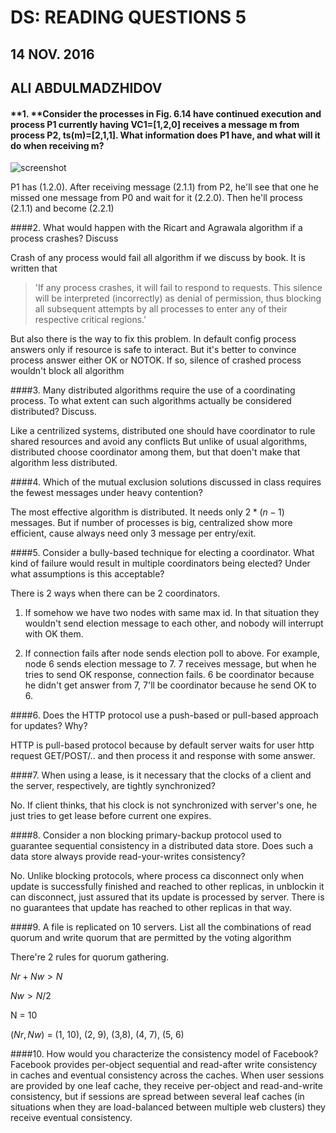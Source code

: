 # **DS: READING QUESTIONS 5**

## 14 NOV. 2016

## **ALI ABDULMADZHIDOV**

#### **1. **Consider the processes in Fig. 6.14 have continued execution and process P1 currently having VC1=[1,2,0] receives a message m from process P2, ts(m)=[2,1,1]. What information does P1 have, and what will it do when receiving m?



  ![screenshot](/home/mrzizik/screenshots/screenshot.png)

P1 has (1.2.0). After receiving message (2.1.1) from P2, he'll see that one he missed one message from P0 and wait for it (2.2.0). Then he'll process (2.1.1) and become (2.2.1)

####2. What would happen with the Ricart and Agrawala algorithm if a process crashes? Discuss

Crash of any process would fail all algorithm if we discuss by book. It is written that 

> 'If any process crashes, it will fail to respond to requests. This silence will be interpreted (incorrectly) as denial of permission, thus blocking all subsequent attempts by all processes to enter any of their respective critical regions.'

But also there is the way to fix this problem. In default config process answers only if resource is safe to interact. But it's better to convince process answer either OK or NOTOK. If so, silence of crashed process wouldn't block all algorithm

####3. Many distributed algorithms require the use of a coordinating process. To what extent can such algorithms actually be considered distributed? Discuss.

Like a centrilized systems, distributed one should have coordinator to rule shared resources and avoid any conflicts But unlike of usual algorithms, distributed choose coordinator among them, but that doen't make that algorithm less distributed.

####4. Which of the mutual exclusion solutions discussed in class requires the fewest messages under heavy contention?

The most effective algorithm is distributed. It needs only $2*(n-1)$  messages. But if number of processes is big, centralized show more efficient, cause always need only 3 message per entry/exit.

####5. Consider a bully-based technique for electing a coordinator. What kind of failure would result in multiple coordinators being elected? Under what assumptions is this acceptable?

There is 2 ways when there can be 2 coordinators.

1) If somehow we have two nodes with same max id. In that situation they wouldn't send election message to each other, and nobody will interrupt with OK them.

2) If connection fails after node sends election poll to above.  For example, node 6 sends election message to 7. 7 receives message, but when he tries to send OK response, connection fails. 6 be coordinator because he didn't get answer from 7, 7'll be coordinator because he send OK to 6.

####6. Does the HTTP protocol use a push-based or pull-based approach for updates?    Why?

HTTP is pull-based protocol because by default server waits for user http request GET/POST/.. and then process it and response with some answer.

####7. When using a lease, is it necessary that the clocks of a client and the server, respectively, are tightly synchronized?

No. If client thinks, that his clock is not synchronized with server's one, he just tries to get lease before current one expires.

####8. Consider a non blocking primary-backup protocol used to guarantee sequential consistency in a distributed data store. Does such a data store always provide read-your-writes consistency?

No. Unlike blocking protocols, where process ca disconnect only when update is successfully finished and reached to other replicas, in unblockin it can disconnect, just assured that its update is processed by server. There is no guarantees that update has reached to other replicas in that way.

####9. A file is replicated on 10 servers. List all the combinations of read quorum and write quorum that are permitted by the voting algorithm

There're 2 rules for quorum gathering.

$Nr + Nw > N$

$Nw > N/2$

N = 10

$(Nr,Nw)$ = (1, 10), (2, 9), (3,8), (4, 7), (5, 6)



####10. How would you characterize the consistency model of Facebook?
Facebook provides per-object sequential and read-after write consistency in caches and eventual consistency across the caches. When user sessions are provided by one leaf cache, they receive per-object and read-and-write consistency, but if sessions are spread between several leaf caches (in situations when they are load-balanced between multiple web clusters) they receive eventual consistency.